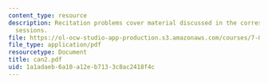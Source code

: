```yaml
---
content_type: resource
description: Recitation problems cover material discussed in the corresponding lecture
  sessions.
file: https://ol-ocw-studio-app-production.s3.amazonaws.com/courses/7-012-introduction-to-biology-fall-2004/1a1adaeb6a10a12eb7133c8ac2418f4c_can2.pdf
file_type: application/pdf
resourcetype: Document
title: can2.pdf
uid: 1a1adaeb-6a10-a12e-b713-3c8ac2418f4c
---
```

